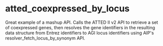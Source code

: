 # atted_coexpressed_by_locus

Great example of a mashup API. Calls the ATTED II v2 API to retrieve a set of coexpressed genes, then resolves the gene identifiers in the resulting data structure from Entrez identifiers to AGI locus identifiers using AIP's resolver_fetch_locus_by_synonym API. 
